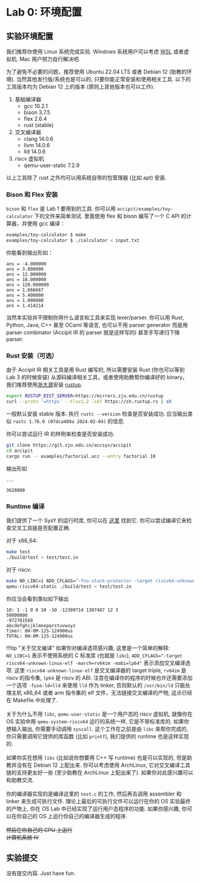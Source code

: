 # Lab 0: 环境配置

## 实验环境配置

我们推荐你使用 Linux 系统完成实验. Windows 系统用户可以考虑 [WSL](https://learn.microsoft.com/en-us/windows/wsl/install) 或者虚拟机. Mac 用户努力自行解决吧.

为了避免不必要的问题，推荐使用 Ubuntu 22.04 LTS 或者 Debian 12 (助教的环境). 当然其他发行版/系统也是可以的, 只要你能正常安装和使用相关工具.
以下的工具版本均为 Debian 12 上的版本 (原则上其他版本也可以工作).

1. 基础编译器
    + gcc 10.2.1
    + bison 3.7.5
    + flex 2.6.4
    + rust (stable)
2. 交叉编译器
    + clang 14.0.6
    + llvm 14.0.6
    + lld 14.0.6
3. riscv 虚拟机
    + qemu-user-static 7.2.9

以上工具除了 rust 之外均可以用系统自带的包管理器 (比如 apt) 安装. 

### Bison 和 Flex 安装
`bison` 和 `flex` 是 Lab 1 要用到的工具. 你可以用 `accipit/examples/toy-calculator` 下的文件来简单测试.
里面使用 flex 和 bison 编写了一个 C API 的计算器，并使用 gcc 编译：

```bash
examples/toy-calculator $ make
examples/toy-calculator $ ./calculator < input.txt
```

你能看到输出形如：

```
ans = -4.000000
ans = 3.000000
ans = 12.000000
ans = 18.000000
ans = 120.000000
ans = 1.666667
ans = 5.400000
ans = 1.000000
ans = 1.414214
```

当然本实验并不限制你用什么语言和工具来实现 lexer/parser. 你可以用 Rust, Python, Java, C++ 甚至 OCaml 等语言, 也可以不用 parser generator 而是用 parser combinator (Accipit IR 的 parser 就是这样写的) 甚至手写递归下降 parser.

### Rust 安装（可选）
由于 Accipit IR 相关工具是用 Rust 编写的, 所以需要安装 Rust (你也可以等到 Lab 3 的时候安装) 从源码编译相关工具，或者使用助教帮你编译好的 binary。
我们推荐使用[浙大源](https://mirrors.zju.edu.cn/docs/rustup/)安装 [rustup](https://rustup.rs/).
```bash
export RUSTUP_DIST_SERVER=https://mirrors.zju.edu.cn/rustup
curl --proto '=https' --tlsv1.2 -sSf https://sh.rustup.rs | sh
```
一般默认安装 stable 版本. 执行 `rustc --version` 检查是否安装成功. 应当输出类似 `rustc 1.76.0 (07dca489a 2024-02-04)` 的信息.

你可以尝试运行 IR 的样例来检查是否安装成功. 
```bash
git clone https://git.zju.edu.cn/accsys/accipit
cd accipit
cargo run -- examples/factorial.acc --entry factorial 10
```
输出形如
```
...

3628800
```

### Runtime 编译
我们提供了一个 SysY 的运行时库, 你可以在 [这里](https://git.zju.edu.cn/accsys/sysy-runtime-lib) 找到它.
你可以尝试编译它来检查交叉工具链是否配置正确. 

对于 x86_64:
```bash
make test
./build/test < test/test.in
```
对于 riscv:
```bash
make NO_LIBC=1 ADD_CFLAGS="-fno-stack-protector -target riscv64-unknown-linux-elf -march=rv64im -mabi=lp64" test
qemu-riscv64-static ./build/test < test/test.in
```
你应当会看到类似如下输出
```
10: 1 -1 0 0 10 -10 -12309714 1387487 12 3
50000000
-972781568
abcdefghijklmnopqrstuvwxyz
Timer: 0H-0M-12S-124900us
TOTAL: 0H-0M-12S-124900us
```
!!!tip "关于交叉编译"
    如果你对编译选项感兴趣, 这里是一个简单的解释: `NO_LIBC=1` 表示不使用系统的 C 标准库 (也就是 `libc`), `ADD_CFLAGS="-target riscv64-unknown-linux-elf -march=rv64im -mabi=lp64"` 表示添加交叉编译选项. 这里 `riscv64-unknown-linux-elf` 是交叉编译器的 target triple, `rv64im` 是 riscv 的指令集, `lp64` 是 riscv 的 ABI. 注意在编译你的程序的时候也许还需要添加一个选项 `-fuse-ld=lld` 来使用 `lld` 作为 linker, 否则默认的 `/usr/bin/ld` 只能处理主机 x86_64 或者 arm 指令集的 elf 文件，无法链接交叉编译的产物, 这点已经在 Makefile 中处理了.
    <br><br>
    关于为什么不用 `libc`, `qemu-user-static` 是一个用户态的 riscv 虚拟机, 就像你在 OS 实验中用 `qemu-system-riscv64` 运行的系统一样, 它是不带标准库的. 如果你想输入输出, 你需要手动调用 `syscall`. 这个工作在之前是由 `libc` 来帮你完成的, 你只需要调用它提供的库函数 (比如 `printf`), 我们提供的 runtime 也是这样实现的. 
    <br><br>
    如果你实在想用 `libc` (比如说你想要用 C++ 写 runtime) 也是可以实现的, 但是助教并没有在 Debian 12 上配出来. 你可以考虑使用 ArchLinux, 它对交叉编译工具链的支持更友好一些 (至少助教在 ArchLinux 上配出来了). 如果你对此感兴趣可以和助教交流.
    <br><br>
    你的编译器实现的是编译这里的 `test.c` 的工作, 然后再去调用 assembler 和 linker 来生成可执行文件. 理论上最后的可执行文件可以运行在你的 OS 实验最终的产物上, 你在 OS Lab 中已经实现了运行用户态程序的功能. 如果你感兴趣, 你可以在你自己的 OS 上运行你自己的编译器生成的程序. 
    <br><br>
    ~~然后在你自己的 CPU 上运行~~
    <br>
    ~~计算机系统 IV~~

## 实验提交
没有提交内容. Just have fun.
